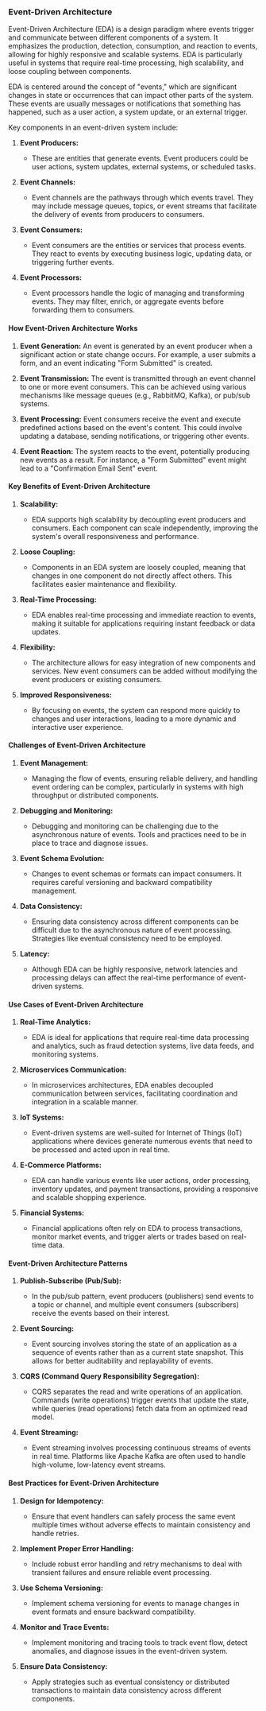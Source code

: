 ### Event-Driven Architecture

Event-Driven Architecture (EDA) is a design paradigm where events trigger and communicate between different components of a system. It emphasizes the production, detection, consumption, and reaction to events, allowing for highly responsive and scalable systems. EDA is particularly useful in systems that require real-time processing, high scalability, and loose coupling between components.

EDA is centered around the concept of "events," which are significant changes in state or occurrences that can impact other parts of the system. These events are usually messages or notifications that something has happened, such as a user action, a system update, or an external trigger.

Key components in an event-driven system include:

1. **Event Producers:**

   - These are entities that generate events. Event producers could be user actions, system updates, external systems, or scheduled tasks.

2. **Event Channels:**

   - Event channels are the pathways through which events travel. They may include message queues, topics, or event streams that facilitate the delivery of events from producers to consumers.

3. **Event Consumers:**

   - Event consumers are the entities or services that process events. They react to events by executing business logic, updating data, or triggering further events.

4. **Event Processors:**
   - Event processors handle the logic of managing and transforming events. They may filter, enrich, or aggregate events before forwarding them to consumers.

#### **How Event-Driven Architecture Works**

1. **Event Generation:** An event is generated by an event producer when a significant action or state change occurs. For example, a user submits a form, and an event indicating "Form Submitted" is created.

2. **Event Transmission:** The event is transmitted through an event channel to one or more event consumers. This can be achieved using various mechanisms like message queues (e.g., RabbitMQ, Kafka), or pub/sub systems.

3. **Event Processing:** Event consumers receive the event and execute predefined actions based on the event's content. This could involve updating a database, sending notifications, or triggering other events.

4. **Event Reaction:** The system reacts to the event, potentially producing new events as a result. For instance, a "Form Submitted" event might lead to a "Confirmation Email Sent" event.

#### **Key Benefits of Event-Driven Architecture**

1. **Scalability:**

   - EDA supports high scalability by decoupling event producers and consumers. Each component can scale independently, improving the system's overall responsiveness and performance.

2. **Loose Coupling:**

   - Components in an EDA system are loosely coupled, meaning that changes in one component do not directly affect others. This facilitates easier maintenance and flexibility.

3. **Real-Time Processing:**

   - EDA enables real-time processing and immediate reaction to events, making it suitable for applications requiring instant feedback or data updates.

4. **Flexibility:**

   - The architecture allows for easy integration of new components and services. New event consumers can be added without modifying the event producers or existing consumers.

5. **Improved Responsiveness:**
   - By focusing on events, the system can respond more quickly to changes and user interactions, leading to a more dynamic and interactive user experience.

#### **Challenges of Event-Driven Architecture**

1. **Event Management:**

   - Managing the flow of events, ensuring reliable delivery, and handling event ordering can be complex, particularly in systems with high throughput or distributed components.

2. **Debugging and Monitoring:**

   - Debugging and monitoring can be challenging due to the asynchronous nature of events. Tools and practices need to be in place to trace and diagnose issues.

3. **Event Schema Evolution:**

   - Changes to event schemas or formats can impact consumers. It requires careful versioning and backward compatibility management.

4. **Data Consistency:**

   - Ensuring data consistency across different components can be difficult due to the asynchronous nature of event processing. Strategies like eventual consistency need to be employed.

5. **Latency:**
   - Although EDA can be highly responsive, network latencies and processing delays can affect the real-time performance of event-driven systems.

#### **Use Cases of Event-Driven Architecture**

1. **Real-Time Analytics:**

   - EDA is ideal for applications that require real-time data processing and analytics, such as fraud detection systems, live data feeds, and monitoring systems.

2. **Microservices Communication:**

   - In microservices architectures, EDA enables decoupled communication between services, facilitating coordination and integration in a scalable manner.

3. **IoT Systems:**

   - Event-driven systems are well-suited for Internet of Things (IoT) applications where devices generate numerous events that need to be processed and acted upon in real time.

4. **E-Commerce Platforms:**

   - EDA can handle various events like user actions, order processing, inventory updates, and payment transactions, providing a responsive and scalable shopping experience.

5. **Financial Systems:**
   - Financial applications often rely on EDA to process transactions, monitor market events, and trigger alerts or trades based on real-time data.

#### **Event-Driven Architecture Patterns**

1. **Publish-Subscribe (Pub/Sub):**

   - In the pub/sub pattern, event producers (publishers) send events to a topic or channel, and multiple event consumers (subscribers) receive the events based on their interest.

2. **Event Sourcing:**

   - Event sourcing involves storing the state of an application as a sequence of events rather than as a current state snapshot. This allows for better auditability and replayability of events.

3. **CQRS (Command Query Responsibility Segregation):**

   - CQRS separates the read and write operations of an application. Commands (write operations) trigger events that update the state, while queries (read operations) fetch data from an optimized read model.

4. **Event Streaming:**
   - Event streaming involves processing continuous streams of events in real time. Platforms like Apache Kafka are often used to handle high-volume, low-latency event streams.

#### **Best Practices for Event-Driven Architecture**

1. **Design for Idempotency:**

   - Ensure that event handlers can safely process the same event multiple times without adverse effects to maintain consistency and handle retries.

2. **Implement Proper Error Handling:**

   - Include robust error handling and retry mechanisms to deal with transient failures and ensure reliable event processing.

3. **Use Schema Versioning:**

   - Implement schema versioning for events to manage changes in event formats and ensure backward compatibility.

4. **Monitor and Trace Events:**

   - Implement monitoring and tracing tools to track event flow, detect anomalies, and diagnose issues in the event-driven system.

5. **Ensure Data Consistency:**
   - Apply strategies such as eventual consistency or distributed transactions to maintain data consistency across different components.
